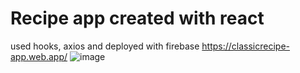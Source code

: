 # Recipe app created with react 
used hooks, axios and deployed with firebase
https://classicrecipe-app.web.app/
![image](https://user-images.githubusercontent.com/75247624/139746050-9da21cca-f1d4-49cb-9aed-1cf78e40c241.png)
